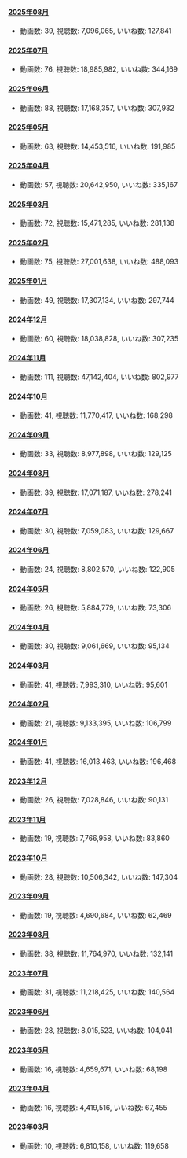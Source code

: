 #### [2025年08月](videos/202508 "wikilink")

-   動画数: 39, 視聴数: 7,096,065, いいね数: 127,841

#### [2025年07月](videos/202507 "wikilink")

-   動画数: 76, 視聴数: 18,985,982, いいね数: 344,169

#### [2025年06月](videos/202506 "wikilink")

-   動画数: 88, 視聴数: 17,168,357, いいね数: 307,932

#### [2025年05月](videos/202505 "wikilink")

-   動画数: 63, 視聴数: 14,453,516, いいね数: 191,985

#### [2025年04月](videos/202504 "wikilink")

-   動画数: 57, 視聴数: 20,642,950, いいね数: 335,167

#### [2025年03月](videos/202503 "wikilink")

-   動画数: 72, 視聴数: 15,471,285, いいね数: 281,138

#### [2025年02月](videos/202502 "wikilink")

-   動画数: 75, 視聴数: 27,001,638, いいね数: 488,093

#### [2025年01月](videos/202501 "wikilink")

-   動画数: 49, 視聴数: 17,307,134, いいね数: 297,744

#### [2024年12月](videos/202412 "wikilink")

-   動画数: 60, 視聴数: 18,038,828, いいね数: 307,235

#### [2024年11月](videos/202411 "wikilink")

-   動画数: 111, 視聴数: 47,142,404, いいね数: 802,977

#### [2024年10月](videos/202410 "wikilink")

-   動画数: 41, 視聴数: 11,770,417, いいね数: 168,298

#### [2024年09月](videos/202409 "wikilink")

-   動画数: 33, 視聴数: 8,977,898, いいね数: 129,125

#### [2024年08月](videos/202408 "wikilink")

-   動画数: 39, 視聴数: 17,071,187, いいね数: 278,241

#### [2024年07月](videos/202407 "wikilink")

-   動画数: 30, 視聴数: 7,059,083, いいね数: 129,667

#### [2024年06月](videos/202406 "wikilink")

-   動画数: 24, 視聴数: 8,802,570, いいね数: 122,905

#### [2024年05月](videos/202405 "wikilink")

-   動画数: 26, 視聴数: 5,884,779, いいね数: 73,306

#### [2024年04月](videos/202404 "wikilink")

-   動画数: 30, 視聴数: 9,061,669, いいね数: 95,134

#### [2024年03月](videos/202403 "wikilink")

-   動画数: 41, 視聴数: 7,993,310, いいね数: 95,601

#### [2024年02月](videos/202402 "wikilink")

-   動画数: 21, 視聴数: 9,133,395, いいね数: 106,799

#### [2024年01月](videos/202401 "wikilink")

-   動画数: 41, 視聴数: 16,013,463, いいね数: 196,468

#### [2023年12月](videos/202312 "wikilink")

-   動画数: 26, 視聴数: 7,028,846, いいね数: 90,131

#### [2023年11月](videos/202311 "wikilink")

-   動画数: 19, 視聴数: 7,766,958, いいね数: 83,860

#### [2023年10月](videos/202310 "wikilink")

-   動画数: 28, 視聴数: 10,506,342, いいね数: 147,304

#### [2023年09月](videos/202309 "wikilink")

-   動画数: 19, 視聴数: 4,690,684, いいね数: 62,469

#### [2023年08月](videos/202308 "wikilink")

-   動画数: 38, 視聴数: 11,764,970, いいね数: 132,141

#### [2023年07月](videos/202307 "wikilink")

-   動画数: 31, 視聴数: 11,218,425, いいね数: 140,564

#### [2023年06月](videos/202306 "wikilink")

-   動画数: 28, 視聴数: 8,015,523, いいね数: 104,041

#### [2023年05月](videos/202305 "wikilink")

-   動画数: 16, 視聴数: 4,659,671, いいね数: 68,198

#### [2023年04月](videos/202304 "wikilink")

-   動画数: 16, 視聴数: 4,419,516, いいね数: 67,455

#### [2023年03月](videos/202303 "wikilink")

-   動画数: 10, 視聴数: 6,810,158, いいね数: 119,658

